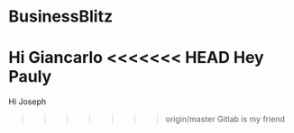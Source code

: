 # BusinessBlitz
Hi Giancarlo
<<<<<<< HEAD
Hey Pauly
=======
Hi Joseph
>>>>>>> origin/master
Gitlab is my friend